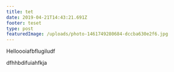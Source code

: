 ```yaml
---
title: tet
date: 2019-04-21T14:43:21.691Z
footer: teset
type: post
featuredImage: /uploads/photo-1461749280684-dccba630e2f6.jpg
---
```

Helloooiafbflugiludf

dfhhbdifuiahfkja
